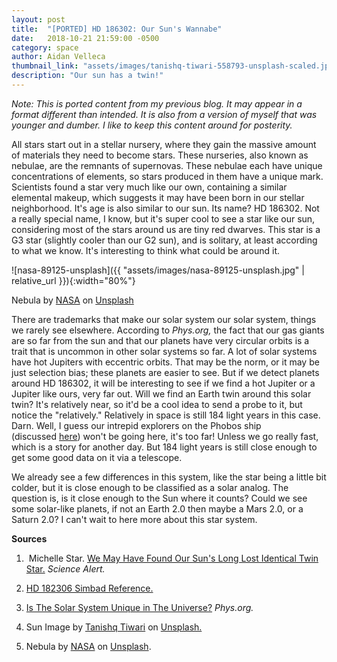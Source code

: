 ```yaml
---
layout: post
title:  "[PORTED] HD 186302: Our Sun's Wannabe"
date:   2018-10-21 21:59:00 -0500
category: space
author: Aidan Velleca
thumbnail_link: "assets/images/tanishq-tiwari-558793-unsplash-scaled.jpg"
description: "Our sun has a twin!"
---
```

*Note: This is ported content from my previous blog. It may appear in a format different than intended. It is also from a version of myself that was younger and dumber. I like to keep this content around for posterity.*

All stars start out in a stellar nursery, where they gain the massive amount of materials they need to become stars. These nurseries, also known as nebulae, are the remnants of supernovas. These nebulae each have unique concentrations of elements, so stars produced in them have a unique mark. Scientists found a star very much like our own, containing a similar elemental makeup, which suggests it may have been born in our stellar neighborhood. It's age is also similar to our sun. Its name? HD 186302. Not a really special name, I know, but it's super cool to see a star like our sun, considering most of the stars around us are tiny red dwarves. This star is a G3 star (slightly cooler than our G2 sun), and is solitary, at least according to what we know. It's interesting to think what could be around it.

![nasa-89125-unsplash]({{ "assets/images/nasa-89125-unsplash.jpg" | relative_url }}){:width="80%"}  

Nebula by [NASA](https://unsplash.com/photos/rTZW4f02zY8?utm_source=unsplash&amp;utm_medium=referral&amp;utm_content=creditCopyText) on [Unsplash](https://unsplash.com/search/photos/nebula?utm_source=unsplash&utm_medium=referral&utm_content=creditCopyText)

There are trademarks that make our solar system our solar system, things we rarely see elsewhere. According to _Phys.org,_ the fact that our gas giants are so far from the sun and that our planets have very circular orbits is a trait that is uncommon in other solar systems so far. A lot of solar systems have hot Jupiters with eccentric orbits. That may be the norm, or it may be just selection bias; these planets are easier to see. But if we detect planets around HD 186302, it will be interesting to see if we find a hot Jupiter or a Jupiter like ours, very far out. Will we find an Earth twin around this solar twin? It's relatively near, so it'd be a cool idea to send a probe to it, but notice the "relatively." Relatively in space is still 184 light years in this case. Darn. Well, I guess our intrepid explorers on the Phobos ship (discussed [here](http://justscienceandgames.blog/2018/11/20/riding-a-moon-across-the-stars/)) won't be going here, it's too far! Unless we go really fast, which is a story for another day. But 184 light years is still close enough to get some good data on it via a telescope. 

We already see a few differences in this system, like the star being a little bit colder, but it is close enough to be classified as a solar analog. The question is, is it close enough to the Sun where it counts? Could we see some solar-like planets, if not an Earth 2.0 then maybe a Mars 2.0, or a Saturn 2.0? I can't wait to here more about this star system.   

**Sources**

1.   Michelle Star. [We May Have Found Our Sun's Long Lost Identical Twin Star.](https://www.sciencealert.com/we-may-have-found-our-sun-s-long-lost-identical-twin-star) _Science Alert._

2.  [HD 182306 Simbad Reference.](http://simbad.u-strasbg.fr/simbad/sim-id?Ident=HD+186302)

3.  [Is The Solar System Unique in The Universe?](https://phys.org/news/2004-08-solar-unique-universe.html) _Phys.org._

4.  Sun Image by [Tanishq Tiwari](https://unsplash.com/photos/ZYzLDzHZF08?utm_source=unsplash&utm_medium=referral&utm_content=creditCopyText) on [Unsplash.](https://unsplash.com/search/photos/sun?utm_source=unsplash&utm_medium=referral&utm_content=creditCopyText)

5.  Nebula by [NASA](https://unsplash.com/photos/rTZW4f02zY8?utm_source=unsplash&utm_medium=referral&utm_content=creditCopyText) on [Unsplash](https://unsplash.com/search/photos/nebula?utm_source=unsplash&utm_medium=referral&utm_content=creditCopyText).